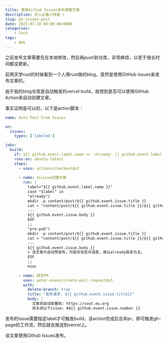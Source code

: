 ```yaml
---
title: 使用Github Issues发布博客文章
description: 穷人必备小技能（
slug: gh-issues-post
date: 2023-07-18 00:00:00+0000
categories:
    - Tech
tags:
    - Web
---
```


之前发布文章需要先在本地修改，然后再push到仓库，非常麻烦，以至于很长时间都没更新。

前两天学rust的时候看到一个人用rust做的blog，竟然是使用GitHub issues来发布文章的。

由于我的blog仓库是自动触发的vercel build，故想到是否可以使用GitHub Action来自动创建文章。

事实证明是可以的，以下是action脚本：

```yml
name: Auto Post From Issues

on:
  issues:
    types: ['labeled']

jobs:
  build:
    if: ${{ github.event.label.name == 'already' || github.event.label.name == 'pre-pub'}}
    runs-on: ubuntu-latest
    steps:
      - uses: actions/checkout@v2
      
      - name: 从issue创建文章
        run: |
          label="${{ github.event.label.name }}"
          case "$label" in
          "already")
          mkdir -p content/post/${{ github.event.issue.title }}
          cat > "content/post/${{ github.event.issue.title }}/${{ github.event.issue.title }}.md" << EOF
          ---
          ${{ github.event.issue.body }}
          EOF
          ;;
          "pre-pub")
          mkdir -p content/post/${{ github.event.issue.title }}
          cat > "content/post/${{ github.event.issue.title }}/${{ github.event.issue.title }}.md" << EOF
          ---
          ${{ github.event.issue.body }}
          > 该文章为自动预发布，可能存在些许误差，请以already版本为主。
          EOF
          ;;
          esac
      
      - name: 提交PR
        uses: peter-evans/create-pull-request@v3
        with:
          delete-branch: true
          title: "发布请求: ${{ github.event.issue.title}}"
          body: |
            文章将自动部署到: https://sout.eu.org
            将关闭以下issue: #${{ github.event.issue.number }}
```

发布的issue需要指定label才可触发build，该action完成后合并pr，即可触发gh-page的工作流，然后就会推送到vercel上。

该文章使用Github Issues发布。
